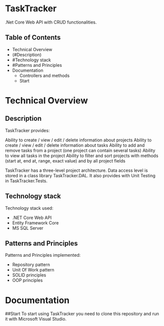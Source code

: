 # TaskTracker
.Net Core Web API with CRUD functionalities.

## Table of Contents

- Technical Overview
 - (#Description)
 - #Technology stack
 - #Patterns and Principles
- Documentation
  - Controllers and methods
  - Start

# Technical Overview
## Description
TaskTracker provides:

Ability to create / view / edit / delete information about projects
Ability to create / view / edit / delete information about tasks
Ability to add and remove tasks from a project (one project can contain several tasks)
Ability to view all tasks in the project
Ability to filter and sort projects with methods (start at, end at, range, exact value) and by all project fields

TaskTracker has a three-level project architecture.
Data access level is stored in a class library TaskTracker.DAL.
It also provides with Unit Testing in TaskTracker.Tests.


## Technology stack
Technology stack used:
- .NET Core Web API
- Entity Framework Core
- MS SQL Server

## Patterns and Principles
Patterns and Principles implemented:
- Repository pattern
- Unit Of Work pattern
- SOLID principles
- OOP principles

# Documentation
##Start
To start using TaskTracker you need to clone this repository and run it with Microsoft Visual Studio.
